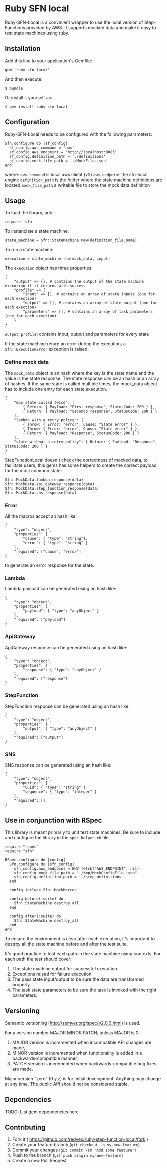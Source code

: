 # Ruby SFN local

Ruby-SFN-Local is a convinient wrapper to use the local version of Step-Functions provided by AWS. It supports mocked data and make it easy to test state machines using ruby.

## Installation

Add this line to your application's Gemfile:

    gem 'ruby-sfn-local'

And then execute:

    $ bundle

Or install it yourself as:

    $ gem install ruby-sfn-local

## Configuration

Ruby-SFN-Local needs to be configured with the following parameters:

```
Sfn.configure do |sf_config|
  sf_config.aws_command = 'aws'
  sf_config.aws_endpoint = 'http://localhost:8083'
  sf_config.definition_path = './definitions'
  sf_config.mock_file_path = './MockFile.json'
end
```
where:
`aws_command` is local aws client (v2)
`aws_endpoint` the sfn-local engine
`definition_path` is the folder where the state machine definitions are located
`mock_file_path` a writable file to store the mock data definition

## Usage

To load the library, add:
```
require 'sfn'
```

To instanciate a state machine:
```
state_machine = Sfn::StateMachine.new(definition_file_name)
```

To run a state machine:
```
execution = state_machine.run(mock_data, input)
```

The `execution` object has three properties:
```
{
    "output" => {}, # contains the output of the state machine execution if it returns with success
    "profile" => {
        "input" => [], # contains an array of state inputs (one for each exection)
        "output" => [], # contains an array of state output (one for each exection)
        "parameters" => [], # contains an array of task parameters (one for each exection)
    }
}
```
`output`: 
`profile`: contains input, output and parameters for every state

If the state machine return an error during the execution, a `Sfn::ExecutionError` exception is raised.

### Define mock data
The `mock_data` object is an hash where the key is the state name and the value is the state response. The state response can be an hash or an array of hashes. If the same state is called multiple times, the mock_data object has to include one entry for each state execution.

```
{
    "map state called twice": [
        { Return: { Payload: "First response", StatusCode: 200 } },
        { Return: { Payload: "Secondo response", StatusCode: 200 } }
    ],
    "lambda with a retry policy": [
        { Throw: { Error: "error", Cause: "State error" } },
        { Throw: { Error: "error", Cause: "State error" } },
        { Return: { Payload: "Response", StatusCode: 200 } }
    ],
    "state without a retry policy": { Return: { Payload: "Response", StatusCode: 200 } }
}
```
StepFunctionLocal doesn't check the correctness of mocked data, to facilitate users, this gems has some helpers to create the correct payload for the most common state:

```
Sfn::MockData.lambda_response(data)
Sfn::MockData.api_gateway_response(data)
Sfn::MockData.step_function_response(data)
Sfn::MockData.sns_response(data)
```
### Error
All the macros accept an hash like:
```
{
    "type": "object",
    "properties": {
        "cause": { "type": "string"},
        "error": { "type": "string" }
    },
    "required": ["cause", "error"]
}
```
to generate an error response for the state.

### Lambda
Lambda payload can be generated using an hash like:
```
{
    "type": "object",
    "properties": {
        "payload": { "type": "anyObject" }
    },
    "required": ["payload"]
}
```
### ApiGateway
ApiGateway response can be generated using an hash like:
```
{
    "type": "object",
    "properties": {
        "response": { "type": "anyObject" }
    },
    "required": ["response"]
}
```
### StepFunction
StepFunction response can be generated using an hash like:
```
{
    "type": "object",
    "properties": {
        "output": { "type": "anyObject" }
    },
    "required": ["output"]
}
```

### SNS
SNS response can be generated using an hash like:
```
{
    "type": "object",
    "properties": {
        "uuid": { "type": "string" }
        "sequence": { "type": "integer" }
    },
    "required": []
}
```

## Use in conjunction with RSpec
This library is meant primarly to unit test state machines. Be sure to include and configure the library in the `spec_helper.rb` file
```
require "rspec"
require "sfn"

RSpec.configure do |config|
  Sfn.configure do |sfn_config|
    sfn_config.aws_endpoint = ENV.fetch("AWS_ENDPOINT", nil)
    sfn_config.mock_file_path = "./tmp/MockConfigFile.json"
    sfn_config.definition_path = "./step_definitions"
  end

  config.include Sfn::MockMacros

  config.before(:suite) do
    Sfn::StateMachine.destroy_all
  end

  config.after(:suite) do
    Sfn::StateMachine.destroy_all
  end
end
```
To ensure the environment is clear after each execution, it's important to destroy all the state machine before and after the test suite.

It's good practice to test each path in the state machine using contexts. For each path the test should cover:
1. The state machine output for successful execution.
2. Exceptions raised for failure execution.
3. The pass state input/output to be sure the data are transformed properly.
4. The task state parameters to be sure the task is invoked with the right parameters.


## Versioning

Semantic versioning (http://semver.org/spec/v2.0.0.html) is used. 

For a version number MAJOR.MINOR.PATCH, unless MAJOR is 0:

1. MAJOR version is incremented when incompatible API changes are made,
2. MINOR version is incremented when functionality is added in a backwards-compatible manner, 
3. PATCH version is incremented when backwards-compatible bug fixes are made.

Major version "zero" (0.y.z) is for initial development. Anything may change at any time. 
The public API should not be considered stable. 

## Dependencies

TODO: List gem dependencies here

## Contributing

1. Fork it ( https://github.com/redvex/ruby-step-function-local/fork )
2. Create your feature branch (`git checkout -b my-new-feature`)
3. Commit your changes (`git commit -am 'Add some feature'`)
4. Push to the branch (`git push origin my-new-feature`)
5. Create a new Pull Request